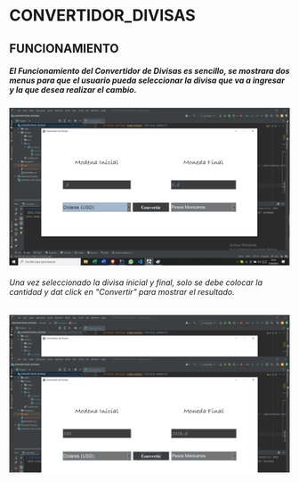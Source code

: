 # CONVERTIDOR_DIVISAS

<h2>FUNCIONAMIENTO</h2>
<h5>El Funcionamiento del Convertidor de Divisas es sencillo, se mostrara dos menus para que el usuario pueda seleccionar la divisa que va a ingresar y la que desea realizar el cambio.</h5>

<img src="./Imagenes/opciones.png" >

<h6>Una vez seleccionado la divisa inicial y final, solo se debe colocar la cantidad y dat click en "Convertir" para mostrar el resultado.  </h6>

<img src="./Imagenes/converison.png" >
